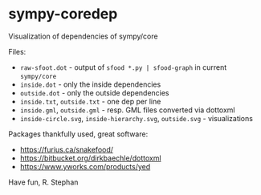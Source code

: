 # sympy-coredep
Visualization of dependencies of sympy/core

Files:
 * `raw-sfoot.dot` - output of `sfood *.py | sfood-graph` in current `sympy/core`
 * `inside.dot` - only the inside dependencies
 * `outside.dot` - only the outside dependencies
 * `inside.txt`, `outside.txt` - one dep per line
 * `inside.gml`, `outside.gml` - resp. GML files converted via dottoxml
 * `inside-circle.svg`, `inside-hierarchy.svg`, `outside.svg` - visualizations
 
Packages thankfully used, great software:
 * https://furius.ca/snakefood/
 * https://bitbucket.org/dirkbaechle/dottoxml
 * https://www.yworks.com/products/yed

Have fun,
R. Stephan
